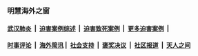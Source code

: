 
### 明慧海外之窗

####  [武汉肺炎](indexes/365.md?t=04272102) &nbsp;|&nbsp;  [迫害案例综述](indexes/328.md?t=04272102) &nbsp;|&nbsp; [迫害致死案例](indexes/277.md?t=04272102)  &nbsp;|&nbsp; [更多迫害案例](indexes/81.md?t=04272102)  &nbsp;|&nbsp; 
####  [时事评论](indexes/19.md?t=04272102) &nbsp;|&nbsp; [海外简讯](indexes/245.md?t=04272102)&nbsp;|&nbsp;  [社会支持](indexes/140.md?t=04272102) &nbsp;|&nbsp; [褒奖决议](indexes/282.md?t=04272102) &nbsp;|&nbsp; [社区报道](indexes/91.md?t=04272102)  &nbsp;|&nbsp; [天人之间](indexes/78.md?t=04272102) 


